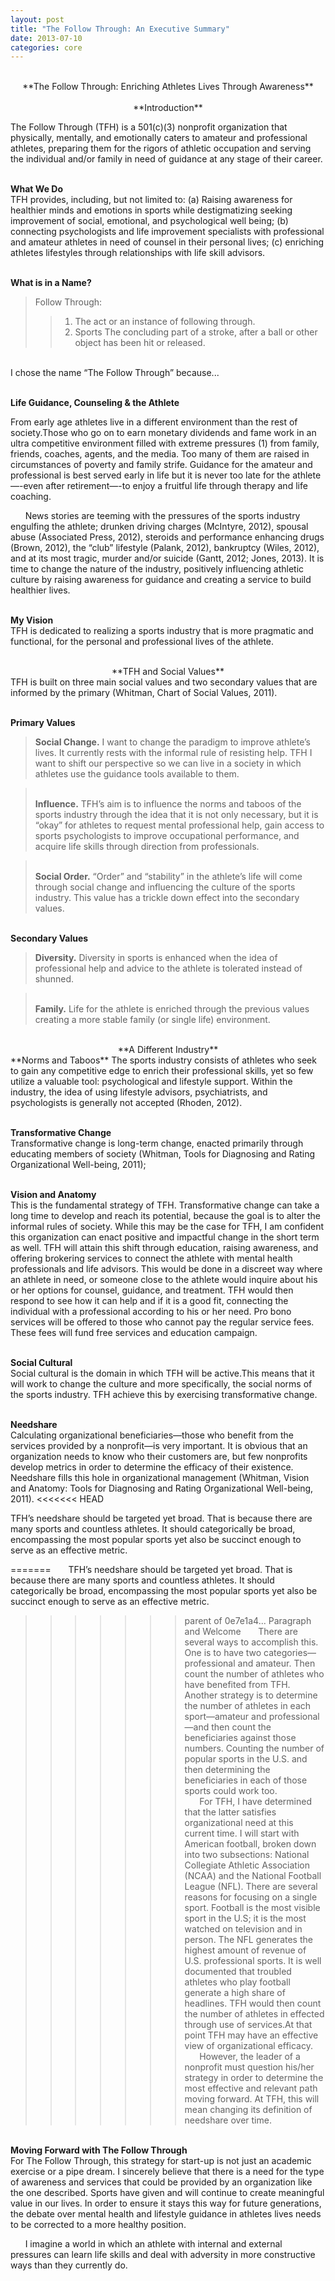 ```yaml
--- 
layout: post
title: "The Follow Through: An Executive Summary" 
date: 2013-07-10 
categories: core 
---
```


<center><br>**The Follow Through: Enriching Athletes Lives Through Awareness**<br></center>

<center><br>**Introduction**<br></center>  

The Follow Through (TFH) is a 501(c)(3) nonprofit organization that physically, mentally, and emotionally caters to amateur and professional athletes, preparing them for the rigors of athletic occupation and serving the individual and/or family in need of guidance at any stage of their career.  


<br>**What We Do**<br>
TFH provides, including, but not limited to: (a) Raising awareness for healthier minds and emotions in sports while destigmatizing seeking improvement of social, emotional, and psychological well being; (b) connecting psychologists and life improvement specialists with professional and amateur athletes in need of counsel in their personal lives; (c) enriching athletes lifestyles through relationships with life skill advisors.

<br>**What is in a Name?**<br>

>Follow Through: 
>> 1. The act or an instance of following through.
>> 2. Sports The concluding part of a stroke, 
>> after a ball or other object has been hit or released.  

<br>I chose the name “The Follow Through” because...<br>  

<br>**Life Guidance, Counseling & the Athlete**<br>  

From early age athletes live in a different environment than the rest of society.Those who go on to earn monetary dividends and fame work in an ultra competitive environment filled with extreme pressures (1) from family, friends, coaches, agents, and the media. Too many of them are raised in circumstances of poverty and family strife. Guidance for the amateur and professional is best served early in life but it is never too late for the athlete—-even after retirement—-to enjoy a fruitful life through therapy and life coaching.

&nbsp;&nbsp;&nbsp;&nbsp;&nbsp;&nbsp;News stories are teeming with the pressures of the sports industry engulfing the athlete; drunken driving charges (McIntyre, 2012), spousal abuse (Associated Press, 2012), steroids and performance enhancing drugs (Brown, 2012), the “club” lifestyle (Palank, 2012), bankruptcy (Wiles, 2012), and at its most tragic, murder and/or suicide (Gantt, 2012; Jones, 2013). It is time to change the nature of the industry, positively influencing athletic culture by raising awareness for guidance and creating a service to build healthier lives.

<br>**My Vision**<br> 
TFH is dedicated to realizing a sports industry that is more pragmatic and functional, for the personal and professional lives of the athlete.

<center><br>**TFH and Social Values**<br></center> 
TFH is built on three main social values and two
secondary values that are informed by the primary (Whitman, Chart of Social Values, 2011).

<br>**Primary Values**<br> 
>**Social Change.** I want to change the paradigm to improve
athlete’s lives. It currently rests with the informal rule of resisting help. TFH I want to shift our perspective so we can live in a society in which athletes use the guidance tools available to them.

><br>**Influence.** TFH’s aim is to influence the norms and taboos of the sports industry through the idea that it is not only necessary, but it is “okay” for athletes to request mental professional help, gain access to sports psychologists to improve occupational performance, and acquire life skills through direction from professionals.<br>

><br>**Social Order.** “Order” and “stability” in the athlete’s life will come through social change and influencing the culture of the sports industry. This value has a trickle down effect into the secondary values.<br>

<br>**Secondary Values**<br> 
>**Diversity.** Diversity in sports is enhanced when the idea of professional help and advice to the athlete is tolerated instead of shunned.

><br>**Family.** Life for the athlete is enriched through the previous values creating a more stable family (or single life) environment.<br>

<center><br>**A Different Industry**<br></center> 
**Norms and Taboos** 
The sports industry consists of athletes who seek to gain any competitive edge to enrich their professional skills, yet so few utilize a valuable tool: psychological and lifestyle support. Within the industry, the idea of using lifestyle advisors, psychiatrists, and psychologists is generally not accepted (Rhoden, 2012).

<br>**Transformative Change**<br> 
Transformative change is long-term change, enacted primarily through educating members of society (Whitman, Tools for Diagnosing and Rating Organizational Well-being, 2011); 

<br>**Vision and Anatomy**<br>
This is the fundamental strategy of TFH. Transformative change can take a long time to develop and reach its potential, because the goal is to alter the informal rules of society. While this may be the case for TFH, I am confident this organization can enact positive and impactful change in the short term as well. TFH will attain this shift through education, raising awareness, and offering brokering services to connect the athlete with mental health professionals and life advisors. This would be done in a discreet way where an athlete in need, or someone close to the athlete would inquire about his or her options for counsel, guidance, and treatment. TFH would then respond to see how it can help and if it is a good fit, connecting the individual with a professional according to his or her need. Pro bono services will be offered to those who cannot pay the regular service fees. These fees will fund free services and education campaign.

<br>**Social Cultural**<br> 
Social cultural is the domain in which TFH will be active.This means that it will work to change the culture and more specifically, the social norms of the sports industry. TFH achieve this by exercising transformative change.

<br>**Needshare**<br> 
Calculating organizational beneficiaries—those who benefit from the services provided by a nonprofit—is very important. It is obvious that an organization needs to know who their customers are, but few nonprofits develop metrics in order to determine the efficacy of their existence. Needshare fills this hole in organizational management (Whitman, Vision and Anatomy: Tools for Diagnosing and Rating Organizational Well-being, 2011).
<<<<<<< HEAD

TFH’s needshare should be targeted yet broad. That is because there are many sports and countless athletes. It should categorically be broad, encompassing the most popular sports yet also be succinct enough to serve as an effective metric.

=======
&nbsp;&nbsp;&nbsp;&nbsp;&nbsp;&nbsp;TFH’s needshare should be targeted yet broad. That is because there are many sports and countless athletes. It should categorically be broad, encompassing the most popular sports yet also be succinct enough to serve as an effective metric.
>>>>>>> parent of 0e7e1a4... Paragraph and Welcome
&nbsp;&nbsp;&nbsp;&nbsp;&nbsp;&nbsp;There are several ways to accomplish this. One is to have two categories—professional and amateur. Then count the number of athletes who have benefited from TFH. Another strategy is to determine the number of athletes in each sport—amateur and professional—and then count the beneficiaries against those numbers. Counting the number of popular sports in the U.S. and then determining the beneficiaries in each of those sports could work too.     
&nbsp;&nbsp;&nbsp;&nbsp;&nbsp;&nbsp;For TFH, I have determined that the latter satisfies organizational need at this current time. I will start with American football, broken down into two subsections: National Collegiate Athletic Association (NCAA) and the National Football League (NFL). There are several reasons for focusing on a single sport. Football is the most visible sport in the U.S; it is the most watched on television and in person. The NFL generates the highest amount of revenue of U.S. professional sports. It is well documented that troubled athletes who play football generate a high share of headlines. TFH would then count the number of athletes in effected through use of services.At that point TFH may have an effective view of organizational efficacy.
&nbsp;&nbsp;&nbsp;&nbsp;&nbsp;&nbsp;However, the leader of a nonprofit must question his/her strategy in order to determine the most effective and relevant path moving forward. At TFH, this will mean changing its definition of needshare over time.

<br>**Moving Forward with The Follow Through**<br> 
For The Follow Through, this strategy for start-up is not just an academic exercise or a pipe dream. I sincerely believe that there is a need for the type of awareness and services that could be provided by an organization like the one described. Sports have given and will continue to create meaningful value in our lives. In order to ensure it stays this way for future generations, the debate over mental health and lifestyle guidance in athletes lives needs to be corrected to a more healthy position. 

&nbsp;&nbsp;&nbsp;&nbsp;&nbsp;&nbsp;I imagine a world in which an athlete with internal and external pressures can learn life skills and deal with adversity in more constructive ways than they currently do.